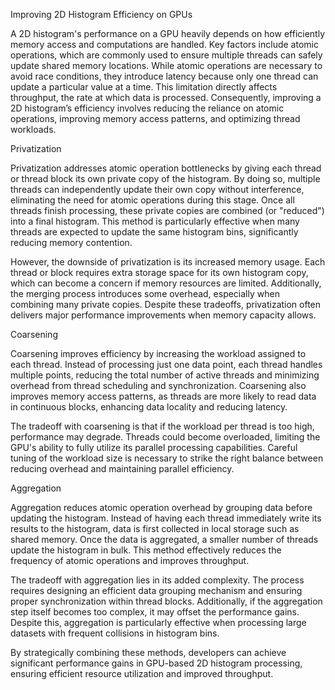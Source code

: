 Improving 2D Histogram Efficiency on GPUs

A 2D histogram's performance on a GPU heavily depends on how efficiently memory access and computations are handled. Key factors include atomic operations, which are commonly used to ensure multiple threads can safely update shared memory locations. While atomic operations are necessary to avoid race conditions, they introduce latency because only one thread can update a particular value at a time. This limitation directly affects throughput, the rate at which data is processed. Consequently, improving a 2D histogram’s efficiency involves reducing the reliance on atomic operations, improving memory access patterns, and optimizing thread workloads.

Privatization

Privatization addresses atomic operation bottlenecks by giving each thread or 
thread block its own private copy of the histogram. By doing so, multiple 
threads can independently update their own copy without interference, eliminating 
the need for atomic operations during this stage. Once all threads finish 
processing, these private copies are combined (or "reduced") into a final histogram.
This method is particularly effective when many threads are expected to update the 
same histogram bins, significantly reducing memory contention.

However, the downside of privatization is its increased memory usage. 
Each thread or block requires extra storage space for its own histogram copy, 
which can become a concern if memory resources are limited. Additionally, the 
merging process introduces some overhead, especially when combining many private copies. 
Despite these tradeoffs, privatization often delivers major performance improvements when memory capacity allows.

Coarsening

Coarsening improves efficiency by increasing the workload assigned to each thread. 
Instead of processing just one data point, each thread handles multiple points, 
reducing the total number of active threads and minimizing overhead from thread 
scheduling and synchronization. Coarsening also improves memory access patterns, 
as threads are more likely to read data in continuous blocks, enhancing data locality and reducing latency.

The tradeoff with coarsening is that if the workload per thread is too high, performance 
may degrade. Threads could become overloaded, limiting the GPU's ability to fully utilize 
its parallel processing capabilities. Careful tuning of the workload size is necessary to 
strike the right balance between reducing overhead and maintaining parallel efficiency.

Aggregation

Aggregation reduces atomic operation overhead by grouping data before updating the histogram. 
Instead of having each thread immediately write its results to the histogram, data is first 
collected in local storage such as shared memory. Once the data is aggregated, a smaller number 
of threads update the histogram in bulk. This method effectively reduces the frequency of 
atomic operations and improves throughput.

The tradeoff with aggregation lies in its added complexity. The process requires designing an 
efficient data grouping mechanism and ensuring proper synchronization within thread blocks. 
Additionally, if the aggregation step itself becomes too complex, it may offset the performance
gains. Despite this, aggregation is particularly effective when processing large datasets with 
frequent collisions in histogram bins.

By strategically combining these methods, developers can achieve significant performance gains 
in GPU-based 2D histogram processing, ensuring efficient resource utilization and improved throughput.
